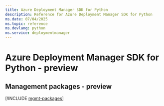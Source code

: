 ```yaml
---
title: Azure Deployment Manager SDK for Python
description: Reference for Azure Deployment Manager SDK for Python
ms.date: 07/04/2025
ms.topic: reference
ms.devlang: python
ms.service: deploymentmanager
---
```

# Azure Deployment Manager SDK for Python - preview

## Management packages - preview
[!INCLUDE [mgmt-packages](deployment-manager-mgmt-index.md)]